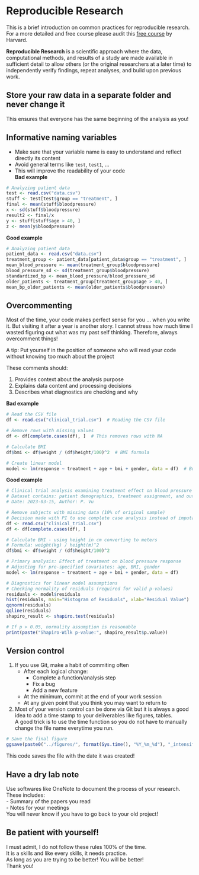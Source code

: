 # Reproducible Research 

This is a brief introduction on common practices for reproducible research.<br>
For a more detailed and free course please audit this [free course](https://www.edx.org/learn/data-science/harvard-university-principles-statistical-and-computational-tools-for-reproducible-data-science?index=product&queryID=cfa3fcc1b8bfd788f812d2526c322707&position=2) by Harvard.

**Reproducible Research** is a scientific approach where the data, computational methods, and results of a study are made available in sufficient detail to allow others (or the original researchers at a later time) to independently verify findings, repeat analyses, and build upon previous work.

## Store your raw data in a separate folder and never change it

This ensures that everyone has the same beginning of the analysis as you!

## Informative naming variables
- Make sure that your variable name is easy to understand and reflect directly its content<br>
- Avoid general terms like `test`, `test1`, ...<br>
- This will improve the readability of your code<br>
**Bad example**<br>
```r
# Analyzing patient data
test <- read.csv("data.csv")
stuff <- test[test$group == "treatment", ]
final <- mean(stuff$bloodpressure)
x <- sd(stuff$bloodpressure)
result2 <- final/x
y <- stuff[stuff$age > 40, ]
z <- mean(y$bloodpressure)
```
**Good example**<br>
```r
# Analyzing patient data
patient_data <- read.csv("data.csv")
treatment_group <- patient_data[patient_data$group == "treatment", ]
mean_blood_pressure <- mean(treatment_group$bloodpressure)
blood_pressure_sd <- sd(treatment_group$bloodpressure)
standardized_bp <- mean_blood_pressure/blood_pressure_sd
older_patients <- treatment_group[treatment_group$age > 40, ]
mean_bp_older_patients <- mean(older_patients$bloodpressure)
```

## Overcommenting
Most of the time, your code makes perfect sense for you ... when you write it. But visiting it after a year is another story. I cannot stress how much time I wasted figuring out what was my past self thinking. Therefore, always overcomment things!<br>

A tip: Put yourself in the position of someone who will read your code without knowing too much about the project<br>

These comments should:<br>
1. Provides context about the analysis purpose<br>
2. Explains data content and processing decisions<br>
3. Describes what diagnostics are checking and why<br>

**Bad example**<br>
```r
# Read the CSV file
df <- read.csv("clinical_trial.csv")  # Reading the CSV file

# Remove rows with missing values
df <- df[complete.cases(df), ]  # This removes rows with NA

# Calculate BMI
df$bmi <- df$weight / (df$height/100)^2  # BMI formula

# Create linear model
model <- lm(response ~ treatment + age + bmi + gender, data = df)  # Building model
```
**Good example**<br>
```r
# Clinical trial analysis examining treatment effect on blood pressure
# Dataset contains: patient demographics, treatment assignment, and outcomes
# Date: 2023-03-15, Author: P. Vu

# Remove subjects with missing data (10% of original sample)
# Decision made with PI to use complete case analysis instead of imputation
df <- read.csv("clinical_trial.csv")
df <- df[complete.cases(df), ]

# Calculate BMI - using height in cm converting to meters
# Formula: weight(kg) / height(m)^2
df$bmi <- df$weight / (df$height/100)^2

# Primary analysis: Effect of treatment on blood pressure response
# Adjusting for pre-specified covariates: age, BMI, gender
model <- lm(response ~ treatment + age + bmi + gender, data = df)

# Diagnostics for linear model assumptions
# Checking normality of residuals (required for valid p-values)
residuals <- model$residuals
hist(residuals, main="Histogram of Residuals", xlab="Residual Value")
qqnorm(residuals)
qqline(residuals)
shapiro_result <- shapiro.test(residuals)

# If p > 0.05, normality assumption is reasonable
print(paste("Shapiro-Wilk p-value:", shapiro_result$p.value))
```
## Version control
1. If you use Git, make a habit of commiting often
    - After each logical change:
        - Complete a function/analysis step
        - Fix a bug
        - Add a new feature
    - At the minimum, commit at the end of your work session
    - At any given point that you think you may want to return to
2. Most of your version control can be done via Git but it is always a good idea to add a time stamp to your deliverables like figures, tables. <br>
A good trick is to use the time function so you do not have to manually change the file name everytime you run.
```r
# Save the final figure
ggsave(paste0("../figures/", format(Sys.time(), "%Y_%m_%d"), "_intensify_fig_continuous_power_80.png"))
```
This code saves the file with the date it was created!
## Have a dry lab note
Use softwares like OneNote to document the process of your research. These includes:<br>
    - Summary of the papers you read<br>
    - Notes for your meetings<br>
You will never know if you have to go back to your old project!
## Be patient with yourself!
I must admit, I do not follow these rules 100% of the time.<br>
It is a skills and like every skills, it needs practice.<br>
As long as you are trying to be better! You will be better!<br>
Thank you!